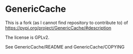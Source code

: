 # GenericCache

This is a fork (as I cannot find repository to contribute to) of https://pypi.org/project/GenericCache/#description

The license is GPLv2.

See GenericCache/README and GenericCache/COPYING
